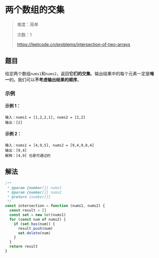 # 两个数组的交集

> 难度：简单
>
> 次数：1
>
> https://leetcode.cn/problems/intersection-of-two-arrays

## 题目

给定两个数组`nums1`和`nums2`，返回**它们的交集**。输出结果中的每个元素一定是**唯
一**的。我们可以**不考虑输出结果的顺序**。

### 示例

#### 示例 1：

```
输入：nums1 = [1,2,2,1], nums2 = [2,2]
输出：[2]
```

#### 示例 2：

```
输入：nums1 = [4,9,5], nums2 = [9,4,9,8,4]
输出：[9,4]
解释：[4,9] 也是可通过的
```

## 解法

```javascript
/**
 * @param {number[]} nums1
 * @param {number[]} nums2
 * @return {number[]}
 */
const intersection = function (nums1, nums2) {
  const result = []
  const set = new Set(nums1)
  for (const num of nums2) {
    if (set.has(num)) {
      result.push(num)
      set.delete(num)
    }
  }
  return result
}
```

